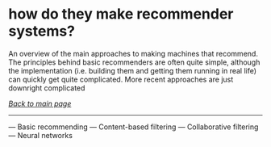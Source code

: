 # how do they make recommender systems?

An overview of the main approaches to making machines that recommend. The principles behind basic recommenders
are often quite simple, although the implementation (i.e. building them and getting them running in real life) can quickly get quite complicated. More recent approaches are just downright complicated

*[Back to main page](https://aodhanlutetiae.github.io/dj_recsys/)*

---

— Basic recommending
— Content-based filtering
— Collaborative filtering
— Neural networks
